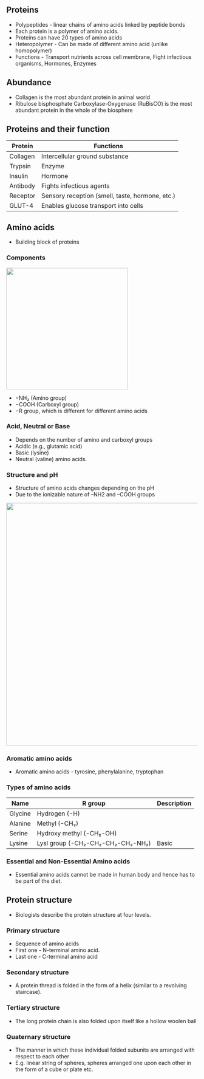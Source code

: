 ## Proteins
* Polypeptides -  linear chains of amino acids linked by peptide bonds
* Each protein is a polymer of amino acids.
* Proteins can have 20 types of amino acids
* Heteropolymer - Can be made of different amino acid (unlike homopolymer)
* Functions - Transport nutrients across cell membrane, Fight infectious organisms, Hormones, Enzymes

## Abundance
* Collagen is the most abundant protein in animal world 
* Ribulose bisphosphate Carboxylase-Oxygenase (RuBisCO) is the most abundant protein in the whole of the biosphere

## Proteins and their function
|Protein |Functions|
|-|-|
|Collagen |Intercellular ground substance
|Trypsin |Enzyme
|Insulin |Hormone
|Antibody| Fights infectious agents
|Receptor| Sensory reception (smell, taste, hormone, etc.)
|GLUT-4| Enables glucose transport into cells

## Amino acids
* Building block of proteins
### Components
<img width="320" src="http://www.astrochem.org/sci_img/Amino_Acid_Structure.jpg">

* −NH₂ (Amino group)
* −COOH (Carboxyl group)
* −R group, which is different for different amino acids

### Acid, Neutral or Base
* Depends on the number of amino and carboxyl groups
* Acidic (e.g., glutamic acid)
* Basic (lysine)
* Neutral (valine) amino acids. 

### Structure and pH
* Structure of amino acids changes depending on the pH
* Due to the ionizable nature of –NH2 and –COOH groups

<img width="640" src="https://user-images.githubusercontent.com/20998959/152129126-29af8265-061f-40c1-83c4-7414b83ce013.png">

### Aromatic amino acids
* Aromatic amino acids - tyrosine, phenylalanine, tryptophan

### Types of amino acids
|Name | R group | Description | 
|-|-|-|
|Glycine | Hydrogen (-H) |
|Alanine | Methyl (-CH₃)|
|Serine  | Hydroxy methyl (-CH₂-OH)|
|Lysine  | Lysl group (-CH₂-CH₂-CH₂-CH₂-NH₂) | Basic |

### Essential and Non-Essential Amino acids
* Essential amino acids cannot be made in human body and hence has to be part of the diet.


## Protein structure
* Biologists describe the protein structure at four levels. 
### Primary structure
* Sequence of amino acids
* First one - N-terminal amino acid.
* Last one - C-terminal amino acid
### Secondary structure
* A protein thread is folded in the form of a helix (similar to a revolving staircase).
### Tertiary structure
* The long protein chain is also folded upon itself like a hollow woolen ball
### Quaternary structure
* The manner in which these individual folded subunits are arranged with respect to each other 
* E.g. linear string of spheres, spheres arranged one upon each other in the form of a cube or plate etc.
